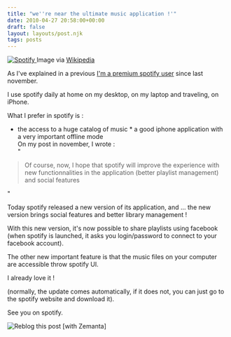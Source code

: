 ```yaml
---
title: "we''re near the ultimate music application !'"
date: 2010-04-27 20:58:00+00:00
draft: false
layout: layouts/post.njk
tags: posts
---
```


[![Spotify](http://upload.wikimedia.org/wikipedia/en/7/79/Spotify_logo.png)
](http://en.wikipedia.org/wiki/Image:Spotify_logo.png)Image via [Wikipedia](http://en.wikipedia.org/wiki/Image:Spotify_logo.png)

  
As I've explained in a previous [I'm a premium spotify user](http://lmaublog.blogspot.com/2009/11/why-im-happy-premium-spotify-user.html) since last november.  
  
I use spotify daily at home on my desktop, on my laptop and traveling, on iPhone.  
  
What I prefer in spotify is :  
  
  * the access to a huge catalog of music  * a good iphone application with a very important offline mode  
On my post in november, I wrote :  
"  


<blockquote>Of course, now, I hope that spotify will improve the experience with new functionnalities in the application (better playlist management) and social features</blockquote>

"  
  
  
Today spotify released a new version of its application, and ... the new version brings social features and better library management !  
  
With this new version, it's now possible to share playlists using facebook (when spotify is launched, it asks you login/password to connect to your facebook account).  
  
The other new important feature is that the music files on your computer are accessible throw spotify UI.  
  
I already love it !  
  
(normally, the update comes automatically, if it does not, you can just go to the spotify website and download it).  
  
See you on spotify.  


![Reblog this post [with Zemanta]](http://img.zemanta.com/reblog_e.png?x-id=8fb69954-c263-4725-b278-a181e60978c1)

